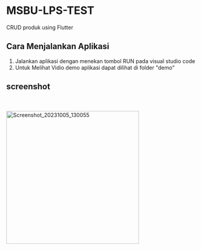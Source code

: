 # MSBU-LPS-TEST
CRUD produk using Flutter

## Cara Menjalankan Aplikasi

1. Jalankan aplikasi dengan menekan tombol RUN pada visual studio code <br>
2. Untuk Melihat Vidio demo aplikasi dapat dilihat di folder "demo"

## screenshot
<br><br>
<img width="350" alt="Screenshot_20231005_130055" src="https://github.com/AditPutraDev/MSBU_TEST_LPS/assets/51684646/ff5b1dc5-36c9-4752-a232-994ff390bb41">
